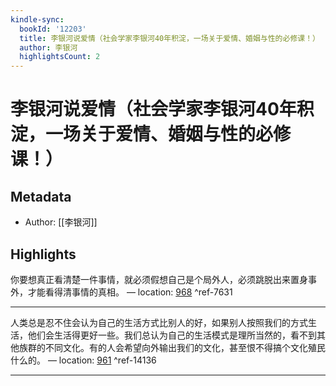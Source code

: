 ```yaml
---
kindle-sync:
  bookId: '12203'
  title: 李银河说爱情（社会学家李银河40年积淀，一场关于爱情、婚姻与性的必修课！）
  author: 李银河
  highlightsCount: 2
---
```

# 李银河说爱情（社会学家李银河40年积淀，一场关于爱情、婚姻与性的必修课！）
## Metadata
* Author: [[李银河]]

## Highlights
你要想真正看清楚一件事情，就必须假想自己是个局外人，必须跳脱出来置身事外，才能看得清事情的真相。 — location: [968]() ^ref-7631

---
人类总是忍不住会认为自己的生活方式比别人的好，如果别人按照我们的方式生活，他们会生活得更好一些。我们总认为自己的生活模式是理所当然的，看不到其他族群的不同文化。有的人会希望向外输出我们的文化，甚至恨不得搞个文化殖民什么的。 — location: [961]() ^ref-14136

---
